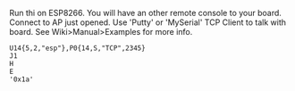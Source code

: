 Run thi on ESP8266. You will have an other remote console to your board.
Connect to AP just opened. Use 'Putty' or 'MySerial' TCP Client to talk with board.
See Wiki>Manual>Examples for more info.

    U14{5,2,"esp"},P0{14,S,"TCP",2345}
    J1
    H
    E
    '0x1a'
